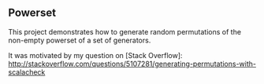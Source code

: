 Powerset
--------

This project demonstrates how to generate random permutations of the non-empty powerset of a set of generators.

It was motivated by my question on [Stack Overflow]: http://stackoverflow.com/questions/5107281/generating-permutations-with-scalacheck